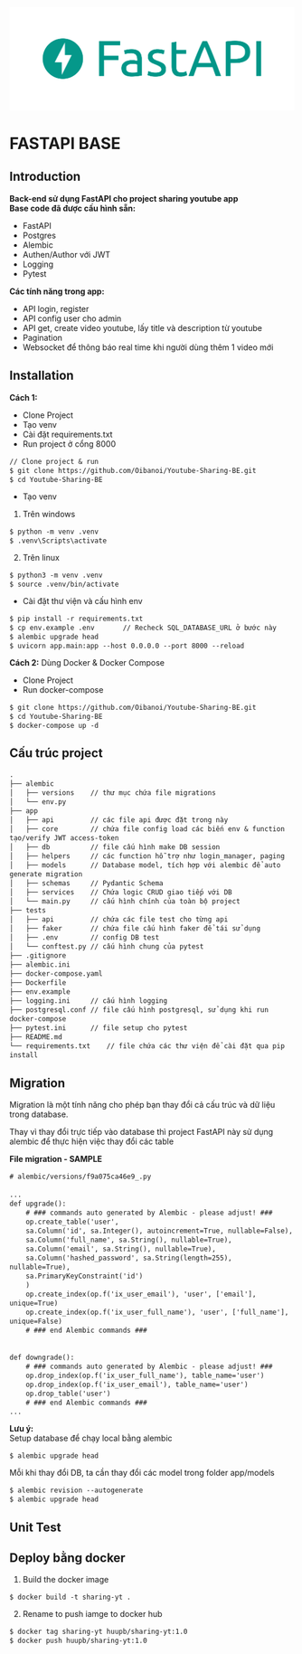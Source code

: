 ![alt text](logo-teal.png "FastAPI")

# FASTAPI BASE

## Introduction
**Back-end sử dụng FastAPI cho project sharing youtube app**  
**Base code đã được cấu hình sẵn:**
- FastAPI
- Postgres
- Alembic
- Authen/Author với JWT
- Logging
- Pytest  

**Các tính năng trong app:**
- API login, register
- API config user cho admin
- API get, create video youtube, lấy title và description từ youtube
- Pagination
- Websocket để thông báo real time khi người dùng thêm 1 video mới

## Installation
**Cách 1:**
- Clone Project
- Tạo venv
- Cài đặt requirements.txt
- Run project ở cổng 8000
```
// Clone project & run
$ git clone https://github.com/Oibanoi/Youtube-Sharing-BE.git
$ cd Youtube-Sharing-BE
```
- Tạo venv 
1.  Trên windows
```
$ python -m venv .venv
$ .venv\Scripts\activate
```
2. Trên linux
```
$ python3 -m venv .venv
$ source .venv/bin/activate
```
- Cài đặt thư viện và cấu hình env
```
$ pip install -r requirements.txt
$ cp env.example .env       // Recheck SQL_DATABASE_URL ở bước này
$ alembic upgrade head
$ uvicorn app.main:app --host 0.0.0.0 --port 8000 --reload
```
**Cách 2:** Dùng Docker & Docker Compose 
- Clone Project
- Run docker-compose
```
$ git clone https://github.com/Oibanoi/Youtube-Sharing-BE.git
$ cd Youtube-Sharing-BE
$ docker-compose up -d
```

## Cấu trúc project
```
.  
├── alembic  
│   ├── versions    // thư mục chứa file migrations  
│   └── env.py  
├── app  
│   ├── api         // các file api được đặt trong này  
│   ├── core        // chứa file config load các biến env & function tạo/verify JWT access-token  
│   ├── db          // file cấu hình make DB session  
│   ├── helpers     // các function hỗ trợ như login_manager, paging  
│   ├── models      // Database model, tích hợp với alembic để auto generate migration  
│   ├── schemas     // Pydantic Schema  
│   ├── services    // Chứa logic CRUD giao tiếp với DB  
│   └── main.py     // cấu hình chính của toàn bộ project  
├── tests  
│   ├── api         // chứa các file test cho từng api  
│   ├── faker       // chứa file cấu hình faker để tái sử dụng  
│   ├── .env        // config DB test  
│   └── conftest.py // cấu hình chung của pytest  
├── .gitignore  
├── alembic.ini  
├── docker-compose.yaml  
├── Dockerfile  
├── env.example  
├── logging.ini     // cấu hình logging  
├── postgresql.conf // file cấu hình postgresql, sử dụng khi run docker-compose  
├── pytest.ini      // file setup cho pytest  
├── README.md  
└── requirements.txt    // file chứa các thư viện để cài đặt qua pip install
```


## Migration
Migration là một tính năng cho phép bạn thay đổi cả cấu trúc và dữ liệu trong database.

Thay vì thay đổi trực tiếp vào database thì project FastAPI này sử dụng alembic để thực hiện việc thay đổi các table

**File migration - SAMPLE**
```
# alembic/versions/f9a075ca46e9_.py

...
def upgrade():
    # ### commands auto generated by Alembic - please adjust! ###
    op.create_table('user',
    sa.Column('id', sa.Integer(), autoincrement=True, nullable=False),
    sa.Column('full_name', sa.String(), nullable=True),
    sa.Column('email', sa.String(), nullable=True),
    sa.Column('hashed_password', sa.String(length=255), nullable=True),
    sa.PrimaryKeyConstraint('id')
    )
    op.create_index(op.f('ix_user_email'), 'user', ['email'], unique=True)
    op.create_index(op.f('ix_user_full_name'), 'user', ['full_name'], unique=False)
    # ### end Alembic commands ###


def downgrade():
    # ### commands auto generated by Alembic - please adjust! ###
    op.drop_index(op.f('ix_user_full_name'), table_name='user')
    op.drop_index(op.f('ix_user_email'), table_name='user')
    op.drop_table('user')
    # ### end Alembic commands ###
...
```

**Lưu ý:**   
Setup database để chạy local bằng alembic

```
$ alembic upgrade head
```
Mỗi khi thay đổi DB, ta cần thay đổi các model trong folder app/models 
```
$ alembic revision --autogenerate 
$ alembic upgrade head
```



## Unit Test



## Deploy bằng docker
1. Build the docker image
```
$ docker build -t sharing-yt .
```
2. Rename to push iamge to docker hub
```
$ docker tag sharing-yt huupb/sharing-yt:1.0
$ docker push huupb/sharing-yt:1.0
```